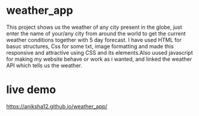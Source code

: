 # weather_app
This project shows us the weather of any city present in the globe, just enter the name of your/any city from around the world to get the current weather conditions together with 5 day forecast.
I have used HTML for basuc structures, Css for some txt, image formatting and made this responsive and attractive using CSS and its elements.Also uused javascript for making my website behave or work as i wanted, and linked the weather API which tells us the weather.
# live demo
https://aniksha12.github.io/weather_app/
